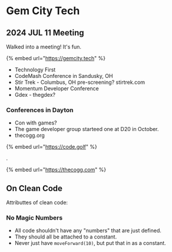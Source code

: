 # Gem City Tech

## 2024 JUL 11 Meeting

Walked into a meeting! It's fun.&#x20;

{% embed url="https://gemcity.tech" %}

* Technology First
* CodeMash Conference in Sandusky, OH
* Stir Trek - Columbus, OH pre-screening? stirtrek.com
* Momentum Developer Conference
* Gdex - thegdex?&#x20;

### Conferences in Dayton

* Con with games?&#x20;
* The game developer group starteed one at D20 in October.
* thecogg.org

{% embed url="https://code.golf" %}

.

{% embed url="https://thecogg.com" %}



## On Clean Code

Attributtes of clean code:

### No Magic Numbers

* All code shouldn't have any "numbers" that are just defined.&#x20;
* They should all be attached to a constant.
* Never just have `moveForward(10)`,  but put that in as a constant.
